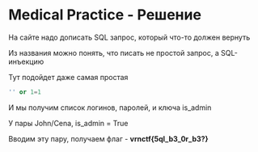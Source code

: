 # Medical Practice - Решение

На сайте надо дописать SQL запрос, который что-то должен вернуть

Из названия можно понять, что писать не простой запрос, а SQL-инъекцию

Тут подойдет даже самая простая 
```SQL
'' or 1=1
```
И мы получим список логинов, паролей, и ключа is_admin

У пары John/Cena, is_admin = True

Вводим эту пару, получаем флаг - <b>vrnctf{5ql_b3_0r_b3?}